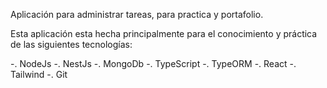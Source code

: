 Aplicación para administrar tareas, para practica y portafolio.


Esta aplicación esta hecha principalmente para el conocimiento y práctica de las siguientes tecnologías:

-. NodeJs
-. NestJs
-. MongoDb
-. TypeScript
-. TypeORM
-. React
-. Tailwind
-. Git
